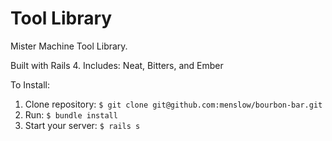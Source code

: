 Tool Library
============

Mister Machine Tool Library.

Built with Rails 4.
Includes: Neat, Bitters, and Ember

To Install:

1. Clone repository: `$ git clone git@github.com:menslow/bourbon-bar.git`
2. Run: `$ bundle install`
3. Start your server: `$ rails s`
